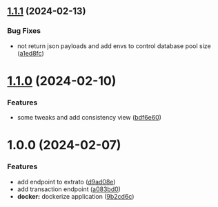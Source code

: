 ## [1.1.1](https://github.com/lcnssantos/rinha-de-backend/compare/v1.1.0...v1.1.1) (2024-02-13)


### Bug Fixes

* not return json payloads and add envs to control database pool size ([a1ed8fc](https://github.com/lcnssantos/rinha-de-backend/commit/a1ed8fcc96e2b0532e0940c643c96e2135880125))

# [1.1.0](https://github.com/lcnssantos/rinha-de-backend/compare/v1.0.0...v1.1.0) (2024-02-10)


### Features

* some tweaks and add consistency view ([bdf6e60](https://github.com/lcnssantos/rinha-de-backend/commit/bdf6e6030e4f175454251a11fe9d7b4d9095d740))

# 1.0.0 (2024-02-07)


### Features

* add endpoint to extrato ([d9ad08e](https://github.com/lcnssantos/rinha-de-backend/commit/d9ad08e3763c407f93da45c5d847f2510e1860fa))
* add transaction endpoint ([a083bd0](https://github.com/lcnssantos/rinha-de-backend/commit/a083bd079213753e8a586d18f4fca6c0b6cf8ffa))
* **docker:** dockerize application ([9b2cd6c](https://github.com/lcnssantos/rinha-de-backend/commit/9b2cd6cd065863f6d329ac8a86b61539ec1c89cc))
